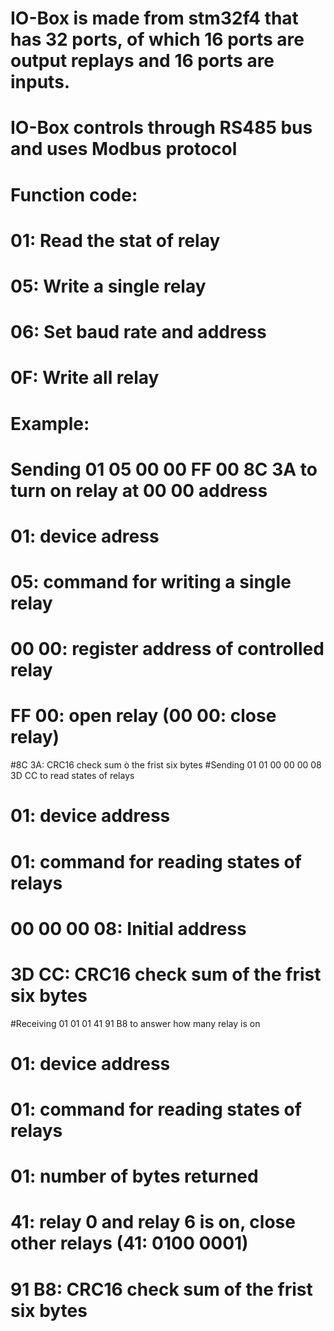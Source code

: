 # IO-Box is made from stm32f4 that has 32 ports, of which 16 ports are output replays and 16 ports are inputs.
# IO-Box controls through RS485 bus and uses Modbus protocol
# Function code:
# 01: Read the stat of relay
# 05: Write a single relay
# 06: Set baud rate and address
# 0F: Write all relay
# Example:
# Sending 01 05 00 00 FF 00 8C 3A to turn on relay at 00 00 address
# 01: device adress
# 05: command for writing a single relay
# 00 00: register address of controlled relay
# FF 00: open relay (00 00: close relay)
#8C 3A: CRC16 check sum ò the frist six bytes
#Sending 01 01 00 00 00 08 3D CC to read states of relays
# 01: device address
# 01: command for reading states of relays
# 00 00 00 08: Initial address
# 3D CC: CRC16 check sum of the frist six bytes
#Receiving 01 01 01 41 91 B8 to answer how many relay is on
# 01: device address
# 01: command for reading states of relays
# 01: number of bytes returned
# 41: relay 0 and relay 6 is on, close other relays (41: 0100 0001)
# 91 B8: CRC16 check sum of the frist six bytes
